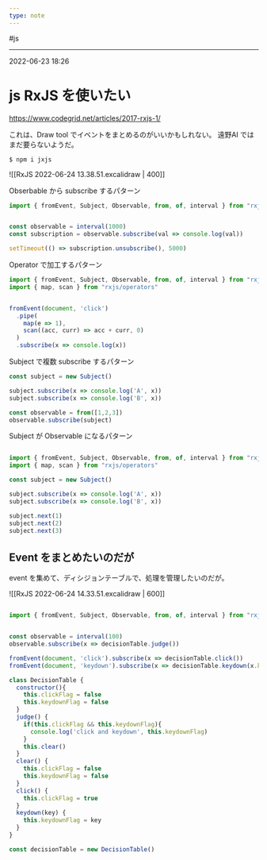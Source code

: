 ```yaml
---
type: note
---
```


#js

---
2022-06-23  18:26

# js RxJS を使いたい

https://www.codegrid.net/articles/2017-rxjs-1/

これは、Draw tool でイベントをまとめるのがいいかもしれない。
遠野AI ではまだ要らないようだ。

```shell
$ npm i jxjs
```

![[RxJS 2022-06-24 13.38.51.excalidraw | 400]]

Obserbable から subscribe するパターン

```js
import { fromEvent, Subject, Observable, from, of, interval } from "rxjs"


const observable = interval(1000)
const subscription = observable.subscribe(val => console.log(val))

setTimeout(() => subscription.unsubscribe(), 5000)
```

Operator で加工するパターン

```js
import { fromEvent, Subject, Observable, from, of, interval } from "rxjs"
import { map, scan } from "rxjs/operators"


fromEvent(document, 'click')
  .pipe(
    map(e => 1),
    scan((acc, curr) => acc + curr, 0)
  )
  .subscribe(x => console.log(x))
```


Subject で複数 subscribe するパターン

```js
const subject = new Subject()

subject.subscribe(x => console.log('A', x))
subject.subscribe(x => console.log('B', x))

const observable = from([1,2,3])
observable.subscribe(subject)
```

Subject が Observable になるパターン

```js

import { fromEvent, Subject, Observable, from, of, interval } from "rxjs"
import { map, scan } from "rxjs/operators"

const subject = new Subject()

subject.subscribe(x => console.log('A', x))
subject.subscribe(x => console.log('B', x))

subject.next(1)
subject.next(2)
subject.next(3)
```


## Event をまとめたいのだが

event を集めて、ディシジョンテーブルで、処理を管理したいのだが。

![[RxJS 2022-06-24 14.33.51.excalidraw | 600]]


```js

import { fromEvent, Subject, Observable, from, of, interval } from "rxjs"


const observable = interval(100)
observable.subscribe(x => decisionTable.judge())

fromEvent(document, 'click').subscribe(x => decisionTable.click())
fromEvent(document, 'keydown').subscribe(x => decisionTable.keydown(x.key))

class DecisionTable {
  constructor(){
    this.clickFlag = false
    this.keydownFlag = false
  }
  judge() {
    if(this.clickFlag && this.keydownFlag){
      console.log('click and keydown', this.keydownFlag)
    }
    this.clear()
  }
  clear() {
    this.clickFlag = false
    this.keydownFlag = false
  }
  click() {
    this.clickFlag = true
  }
  keydown(key) {
    this.keydownFlag = key
  }
}

const decisionTable = new DecisionTable()
```

